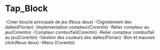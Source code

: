# Tap_Block
-Creer boucle principale de jeu (Nous deux)
-Clignotement des dalles(Florian)
-Implementation compteur(Corentin)
-Relier compteur au jeu(Corentin)
-Compteur combo/fail(Corentin)
-Relier compteur combo/fail au jeu(Corentin)
-Gestion des couleurs des dalles(Florian)
-Bon et mauvais click(Nous deux)
-Menu (Corentin)
